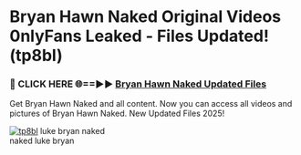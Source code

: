 # Bryan Hawn Naked Original Videos 0nlyFans Leaked - Files Updated! (tp8bl)

<h3>🔴 CLICK HERE 🌐==►► <a href="https://tinyurl.com/up5wt9bj" rel="nofollow">Bryan Hawn Naked Updated Files</a></h3>

Get Bryan Hawn Naked and all content. Now you can access all videos and pictures of Bryan Hawn Naked. New Updated Files 2025!

[![tp8bl](https://i.imgur.com/ABiUzMV.gif)](https://tinyurl.com/up5wt9bj)
luke bryan naked<br>
naked luke bryan